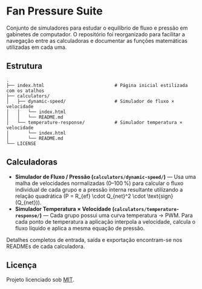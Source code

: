 # Fan Pressure Suite

Conjunto de simuladores para estudar o equilíbrio de fluxo e pressão em gabinetes de computador. O repositório foi reorganizado para facilitar a navegação entre as calculadoras e documentar as funções matemáticas utilizadas em cada uma.

## Estrutura

```
.
├── index.html                          # Página inicial estilizada com os atalhos
├── calculators/
│   ├── dynamic-speed/                  # Simulador de fluxo × velocidade
│   │   └── index.html
│   │   └── README.md
│   └── temperature-response/           # Simulador temperatura × velocidade
│       └── index.html
│       └── README.md
└── LICENSE
```

## Calculadoras

- **Simulador de Fluxo / Pressão (`calculators/dynamic-speed/`)** — Usa uma malha de velocidades normalizadas (0–100 %) para calcular o fluxo individual de cada grupo e a pressão interna resultante utilizando a relação quadrática \(P = R_{ef} \cdot Q_{net}^2 \cdot \text{sign}(Q_{net})\).
- **Simulador Temperatura × Velocidade (`calculators/temperature-response/`)** — Cada grupo possui uma curva temperatura → PWM. Para cada ponto de temperatura a aplicação interpola a velocidade, calcula o fluxo líquido e aplica a mesma equação de pressão.

Detalhes completos de entrada, saída e exportação encontram-se nos READMEs de cada calculadora.

## Licença

Projeto licenciado sob [MIT](LICENSE).
